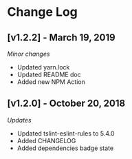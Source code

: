 # Change Log

## [v1.2.2] - March 19, 2019

_Minor changes_

- Updated yarn.lock
- Updated README doc
- Added new NPM Action

## [v1.2.0] - October 20, 2018

_Updates_

- Updated tslint-eslint-rules to 5.4.0
- Added CHANGELOG
- Added dependencies badge state

